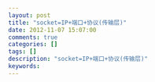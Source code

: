 ```yaml
---
layout: post
title: "socket=IP+端口+协议(传输层)"
date: 2012-11-07 15:07:00 
comments: true
categories: []
tags: []
description: "socket=IP+端口+协议(传输层)"
keywords: 
---
```





